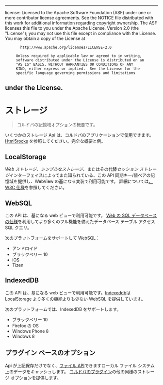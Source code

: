 * * *

license: Licensed to the Apache Software Foundation (ASF) under one or more contributor license agreements. See the NOTICE file distributed with this work for additional information regarding copyright ownership. The ASF licenses this file to you under the Apache License, Version 2.0 (the "License"); you may not use this file except in compliance with the License. You may obtain a copy of the License at

           http://www.apache.org/licenses/LICENSE-2.0
    
         Unless required by applicable law or agreed to in writing,
         software distributed under the License is distributed on an
         "AS IS" BASIS, WITHOUT WARRANTIES OR CONDITIONS OF ANY
         KIND, either express or implied.  See the License for the
         specific language governing permissions and limitations
    

## under the License.

# ストレージ

> コルドバの記憶域オプションの概要です。

いくつかのストレージ Api は、コルドバのアプリケーションで使用できます。[Html5rocks][1] を参照してください。完全な概要と例。

 [1]: http://www.html5rocks.com/en/features/storage

## LocalStorage

*Web ストレージ*、*シンプルなストレージ*、またはその代替*セッション ストレージ*インターフェイスによってまた知られている、この API 同期キー/値ペアの記憶域を提供し、WebView の基になる実装で利用可能です。 詳細については[、W3C 仕様][2]を参照してください。

 [2]: http://www.w3.org/TR/webstorage/

## WebSQL

この API は、基になる web ビューで利用可能です。 [Web の SQL データベースの仕様][3]を利用してより多くのフル機能を備えたデータベース テーブル アクセス SQL クエリ。

 [3]: http://dev.w3.org/html5/webdatabase/

次のプラットフォームをサポートして WebSQL：

*   アンドロイド
*   ブラックベリー 10
*   iOS
*   Tizen

## IndexedDB

この API は、基になる web ビューで利用可能です。[Indexeddb][4]は LocalStorage より多くの機能よりも少ない WebSQL を提供しています。

 [4]: http://www.w3.org/TR/IndexedDB/

次のプラットフォームでは、IndexedDB をサポートします。

*   ブラックベリー 10
*   Firefox の OS
*   Windows Phone 8
*   Windows 8

## プラグイン ベースのオプション

Api が上記保存だけでなく、[ファイル API][5]できますローカル ファイル システム上のデータをキャッシュします。 [コルドバのプラグイン][6]の他の同様のストレージ オプションを提供します。

 [5]: https://github.com/apache/cordova-plugin-file/blob/master/doc/index.md
 [6]: http://plugins.cordova.io/